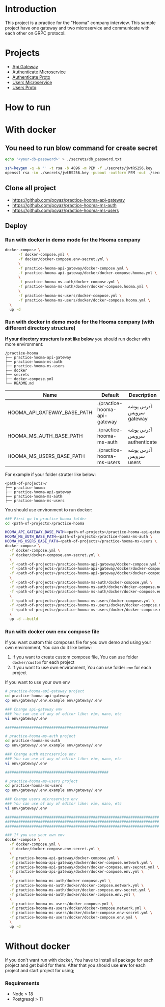 Introduction
========

This project is a practice for the "Hooma" company interview. This sample project have one gateway and two microservice
and communicate with each other on GRPC protocol.

Projects
========

* [Api Gateway](https://github.com/poyaz/practice-hooma-api-gateway)
* [Authenticate Microservice](https://github.com/poyaz/practice-hooma-ms-auth)
* [Authenticate Proto](https://github.com/poyaz/practice-hooma-proto-auth)
* [Users Microservice](https://github.com/poyaz/practice-hooma-ms-users)
* [Users Proto](https://github.com/poyaz/practice-hooma-proto-users)

How to run
==========

# With docker

## You need to run blow command for create secret

```bash
echo '<your-db-password>' > ./secrets/db_password.txt

ssh-keygen -q -N '' -t rsa -b 4096 -m PEM -f ./secrets/jwtRS256.key
openssl rsa -in ./secrets/jwtRS256.key -pubout -outform PEM -out ./secrets/jwtRS256.key.pub
```

## Clone all project

* https://github.com/poyaz/practice-hooma-api-gateway
* https://github.com/poyaz/practice-hooma-ms-auth
* https://github.com/poyaz/practice-hooma-ms-users

## Deploy

### Run with docker in demo mode for the Hooma company

```bash
docker-compose \
      -f docker-compose.yml \
      -f docker/docker-compose.env-secret.yml \
      \
      -f practice-hooma-api-gateway/docker-compose.yml \
      -f practice-hooma-api-gateway/docker/docker-compose.hooma.yml \
      \
      -f practice-hooma-ms-auth/docker-compose.yml \
      -f practice-hooma-ms-auth/docker/docker-compose.hooma.yml \
      \
      -f practice-hooma-ms-users/docker-compose.yml \
      -f practice-hooma-ms-users/docker/docker-compose.hooma.yml \
  \
  up -d
```

### Run with docker in demo mode for the Hooma company (with different directory structure)

**If your directory structure is not like below** you should run docker with more environment:

```
/practice-hooma
├── practice-hooma-api-gateway
├── practice-hooma-ms-auth
├── practice-hooma-ms-users
├── docker
├── secrets
├── docker-compose.yml
└── README.md
```

| Name                        | Default                      | Description                  |
|-----------------------------|------------------------------|------------------------------|
| HOOMA_API_GATEWAY_BASE_PATH | ./practice-hooma-api-gateway | آدرس پوشه سرویس gateway      |
| HOOMA_MS_AUTH_BASE_PATH     | ./practice-hooma-ms-auth     | آدرس پوشه سرویس authenticate |
| HOOMA_MS_USERS_BASE_PATH    | ./practice-hooma-ms-users    | آدرس پوشه سرویس users        |

For example if your folder strutter like below:

```
<path-of-projects>/
├── practice-hooma
├── practice-hooma-api-gateway
├── practice-hooma-ms-auth
├── practice-hooma-ms-users
```

You should use environment to run docker:

```bash
### First go to practice-hooma folder
cd <path-of-projects>/practice-hooma

HOOMA_API_GATEWAY_BASE_PATH=<path-of-projects>/practice-hooma-api-gateway \
HOOMA_MS_AUTH_BASE_PATH=<path-of-projects>/practice-hooma-ms-auth \
HOOMA_MS_USERS_BASE_PATH=<path-of-projects>/practice-hooma-ms-users \
docker-compose \
  -f docker-compose.yml \
  -f docker/docker-compose.env-secret.yml \
  \
  -f <path-of-projects>/practice-hooma-api-gateway/docker-compose.yml \
  -f <path-of-projects>/practice-hooma-api-gateway/docker/docker-compose.network.yml \
  -f <path-of-projects>/practice-hooma-api-gateway/docker/docker-compose.env-secret.yml \
  \
  -f <path-of-projects>/practice-hooma-ms-auth/docker-compose.yml \
  -f <path-of-projects>/practice-hooma-ms-auth/docker/docker-compose.network.yml \
  -f <path-of-projects>/practice-hooma-ms-auth/docker/docker-compose.env-secret.yml \
  \
  -f <path-of-projects>/practice-hooma-ms-users/docker-compose.yml \
  -f <path-of-projects>/practice-hooma-ms-users/docker/docker-compose.network.yml \
  -f <path-of-projects>/practice-hooma-ms-users/docker/docker-compose.env-secret.yml \
  \
  up -d --build

```

### Run with docker own env compose file

If you want custom this composes file for you own demo and using your own environment, You can do it like below:

1. If you want to create custom compose file, You can use folder `docker/custom` for each project
2. If you want to use own environment, You can use folder `env` for each project

If you want to use your own env

```bash
# practice-hooma-api-gateway project
cd practice-hooma-api-gateway
cp env/gateway/.env.example env/gateway/.env

### Change api-gateway env
### You can use of any of editor like: vim, nano, etc
vi env/gateway/.env

###############################################

# practice-hooma-ms-auth project
cd practice-hooma-ms-auth
cp env/gateway/.env.example env/gateway/.env

### Change auth microservice env
### You can use of any of editor like: vim, nano, etc
vi env/gateway/.env

###############################################

# practice-hooma-ms-users project
cd practice-hooma-ms-users
cp env/gateway/.env.example env/gateway/.env

### Change users microservice env
### You can use of any of editor like: vim, nano, etc
vi env/gateway/.env

######################################################################
######################################################################
######################################################################

### If you use your own env
docker-compose \
  -f docker-compose.yml \
  -f docker/docker-compose.env-secret.yml \
  \
  -f practice-hooma-api-gateway/docker-compose.yml \
  -f practice-hooma-api-gateway/docker/docker-compose.network.yml \
  -f practice-hooma-api-gateway/docker/docker-compose.env-secret.yml \
  -f practice-hooma-api-gateway/docker/docker-compose.env.yml \
  \
  -f practice-hooma-ms-auth/docker-compose.yml \
  -f practice-hooma-ms-auth/docker/docker-compose.network.yml \
  -f practice-hooma-ms-auth/docker/docker-compose.env-secret.yml \
  -f practice-hooma-ms-auth/docker/docker-compose.env.yml \
  \
  -f practice-hooma-ms-users/docker-compose.yml \
  -f practice-hooma-ms-users/docker/docker-compose.network.yml \
  -f practice-hooma-ms-users/docker/docker-compose.env-secret.yml \
  -f practice-hooma-ms-users/docker/docker-compose.env.yml \
  \
  up -d

```

# Without docker

If you don't want run with docker, You have to install all package for each project and get build for them. After that
you should use **env** for each project and start project for using;

### Requirements

* Node > 18
* Postgresql > 11
